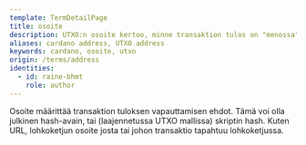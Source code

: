 ```yaml
---
template: TermDetailPage
title: osoite
description: UTXO:n osoite kertoo, minne transaktion tulos on "menossa".
aliases: cardano address, UTXO address
keywords: cardano, osoite, utxo
origin: /terms/address
identities:
  - id: raine-bhmt
    role: author
---
```


Osoite määrittää transaktion tuloksen vapauttamisen ehdot. Tämä voi olla julkinen hash-avain, tai (laajennetussa UTXO mallissa) skriptin hash. Kuten URL, lohkoketjun osoite josta tai johon transaktio tapahtuu lohkoketjussa.
